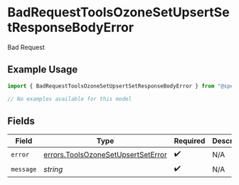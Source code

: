# BadRequestToolsOzoneSetUpsertSetResponseBodyError

Bad Request

## Example Usage

```typescript
import { BadRequestToolsOzoneSetUpsertSetResponseBodyError } from "@speakeasy-sdks/bluesky/models/errors";

// No examples available for this model
```

## Fields

| Field                                                                                    | Type                                                                                     | Required                                                                                 | Description                                                                              |
| ---------------------------------------------------------------------------------------- | ---------------------------------------------------------------------------------------- | ---------------------------------------------------------------------------------------- | ---------------------------------------------------------------------------------------- |
| `error`                                                                                  | [errors.ToolsOzoneSetUpsertSetError](../../models/errors/toolsozonesetupsertseterror.md) | :heavy_check_mark:                                                                       | N/A                                                                                      |
| `message`                                                                                | *string*                                                                                 | :heavy_check_mark:                                                                       | N/A                                                                                      |